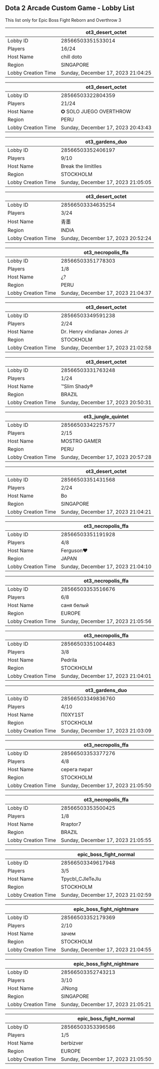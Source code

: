 ## Dota 2 Arcade Custom Game - Lobby List

This list only for Epic Boss Fight Reborn and Overthrow 3

|  | ot3_desert_octet |
| ------ | ------ |
| Lobby ID | 28566503351533014 |
| Players | 16/24 |
| Host Name | chill doto |
| Region | SINGAPORE |
| Lobby Creation Time | Sunday, December 17, 2023 21:04:25 |


|  | ot3_desert_octet |
| ------ | ------ |
| Lobby ID | 28566503322804359 |
| Players | 21/24 |
| Host Name | ✪ SOLO JUEGO OVERTHROW |
| Region | PERU |
| Lobby Creation Time | Sunday, December 17, 2023 20:43:43 |


|  | ot3_gardens_duo |
| ------ | ------ |
| Lobby ID | 28566503352406197 |
| Players | 9/10 |
| Host Name | Break the limitlles |
| Region | STOCKHOLM |
| Lobby Creation Time | Sunday, December 17, 2023 21:05:05 |


|  | ot3_desert_octet |
| ------ | ------ |
| Lobby ID | 28566503334635254 |
| Players | 3/24 |
| Host Name | 青墨 |
| Region | INDIA |
| Lobby Creation Time | Sunday, December 17, 2023 20:52:24 |


|  | ot3_necropolis_ffa |
| ------ | ------ |
| Lobby ID | 28566503351778303 |
| Players | 1/8 |
| Host Name | ¿? |
| Region | PERU |
| Lobby Creation Time | Sunday, December 17, 2023 21:04:37 |


|  | ot3_desert_octet |
| ------ | ------ |
| Lobby ID | 28566503349591238 |
| Players | 2/24 |
| Host Name | Dr. Henry «Indiana» Jones Jr |
| Region | STOCKHOLM |
| Lobby Creation Time | Sunday, December 17, 2023 21:02:58 |


|  | ot3_desert_octet |
| ------ | ------ |
| Lobby ID | 28566503331763248 |
| Players | 1/24 |
| Host Name | ™Slim Shady® |
| Region | BRAZIL |
| Lobby Creation Time | Sunday, December 17, 2023 20:50:31 |


|  | ot3_jungle_quintet |
| ------ | ------ |
| Lobby ID | 28566503342257577 |
| Players | 2/15 |
| Host Name | MOSTRO GAMER |
| Region | PERU |
| Lobby Creation Time | Sunday, December 17, 2023 20:57:28 |


|  | ot3_desert_octet |
| ------ | ------ |
| Lobby ID | 28566503351431568 |
| Players | 2/24 |
| Host Name | Bo |
| Region | SINGAPORE |
| Lobby Creation Time | Sunday, December 17, 2023 21:04:21 |


|  | ot3_necropolis_ffa |
| ------ | ------ |
| Lobby ID | 28566503351191928 |
| Players | 4/8 |
| Host Name | Ferguson♥ |
| Region | JAPAN |
| Lobby Creation Time | Sunday, December 17, 2023 21:04:10 |


|  | ot3_necropolis_ffa |
| ------ | ------ |
| Lobby ID | 28566503353516676 |
| Players | 6/8 |
| Host Name | саня белый |
| Region | EUROPE |
| Lobby Creation Time | Sunday, December 17, 2023 21:05:56 |


|  | ot3_necropolis_ffa |
| ------ | ------ |
| Lobby ID | 28566503351004483 |
| Players | 3/8 |
| Host Name | Pedrila |
| Region | STOCKHOLM |
| Lobby Creation Time | Sunday, December 17, 2023 21:04:01 |


|  | ot3_gardens_duo |
| ------ | ------ |
| Lobby ID | 28566503349836760 |
| Players | 4/10 |
| Host Name | П0XY1SТ |
| Region | STOCKHOLM |
| Lobby Creation Time | Sunday, December 17, 2023 21:03:09 |


|  | ot3_necropolis_ffa |
| ------ | ------ |
| Lobby ID | 28566503353377276 |
| Players | 4/8 |
| Host Name | серега пират |
| Region | STOCKHOLM |
| Lobby Creation Time | Sunday, December 17, 2023 21:05:50 |


|  | ot3_necropolis_ffa |
| ------ | ------ |
| Lobby ID | 28566503353500425 |
| Players | 1/8 |
| Host Name | Rraptor7 |
| Region | BRAZIL |
| Lobby Creation Time | Sunday, December 17, 2023 21:05:55 |


|  | epic_boss_fight_normal |
| ------ | ------ |
| Lobby ID | 28566503349617948 |
| Players | 3/5 |
| Host Name | Tpycbl_CJleTeJlu |
| Region | STOCKHOLM |
| Lobby Creation Time | Sunday, December 17, 2023 21:02:59 |


|  | epic_boss_fight_nightmare |
| ------ | ------ |
| Lobby ID | 28566503352179369 |
| Players | 2/10 |
| Host Name | зачем |
| Region | STOCKHOLM |
| Lobby Creation Time | Sunday, December 17, 2023 21:04:55 |


|  | epic_boss_fight_nightmare |
| ------ | ------ |
| Lobby ID | 28566503352743213 |
| Players | 3/10 |
| Host Name | JiNong |
| Region | SINGAPORE |
| Lobby Creation Time | Sunday, December 17, 2023 21:05:21 |


|  | epic_boss_fight_normal |
| ------ | ------ |
| Lobby ID | 28566503353396586 |
| Players | 1/5 |
| Host Name | berbizver |
| Region | EUROPE |
| Lobby Creation Time | Sunday, December 17, 2023 21:05:50 |


